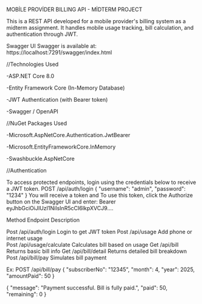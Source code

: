 ﻿MOBİLE PROVİDER BILLING API - MİDTERM PROJECT

This is a REST API developed for a mobile provider's billing system as a midterm assignment. It handles mobile usage tracking, bill calculation, and authentication through JWT.

Swagger UI
Swagger is available at: https://localhost:7291/swagger/index.html

//Technologies Used

-ASP.NET Core 8.0

-Entity Framework Core (In-Memory Database)

-JWT Authentication (with Bearer token)

-Swagger / OpenAPI

//NuGet Packages Used

-Microsoft.AspNetCore.Authentication.JwtBearer

-Microsoft.EntityFrameworkCore.InMemory

-Swashbuckle.AspNetCore

//Authentication

To access protected endpoints, login using the credentials below to receive a JWT token.
POST /api/auth/login
{
  "username": "admin",
  "password": "1234"
}
You will receive a token and To use this token, click the Authorize button on the Swagger UI and enter: Bearer eyJhbGciOiJIUzI1NiIsInR5cCI6IkpXVCJ9....

Method     Endpoint               Description

Post       /api/auth/login       Login to get JWT token
Post       /api/usage            Add phone or internet usage    
Post       /api/usage/calculate  Calculates bill based on usage
Get        /api/bill             Returns basic bill info
Get        /api/bill/detail      Returns detailed bill breakdown
Post       /api/bill/pay         Simulates bill payment

Ex:
POST /api/bill/pay
{
  "subscriberNo": "12345",
  "month": 4,
  "year": 2025,
  "amountPaid": 50
}

{
  "message": "Payment successful. Bill is fully paid.",
  "paid": 50,
  "remaining": 0
}
